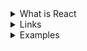 <details>
  <summary>What is React</summary>
  
  - React is a JavaScript Library known for front-end development (or user interface).
  - It is popular due to its component-based architecture, Single Page Applications (SPAs), and Virtual DOM for building web applications that are fast, efficient, and scalable.

 

  
</details>
 <details>
    <summary>Links</summary>
    
  - [Geeks](https://www.geeksforgeeks.org/react/)
  - [Scimba](https://scrimba.com/learn-react-c0e/~04xn)
  - [React DEV](https://react.dev/learn)
    
  </details>
  <details>
    <summary>Examples</summary>

  - Image Example

    ```
    import { createElement } from "react"
    import { createRoot } from "react-dom/client"
    const root = createRoot(document.getElementById("root"))
    root.render(
        <main>
            <img src="react-logo.png" />
            <h1>This is another element</h1>
        </main>
    )
    ```
  
  - s
  - Basic Example

   ```
      import {createRoot} from "react-dom/client"
      const root = createRoot(document.getElementById("root"))
      root.render(
      <h1>Hello from React!</h1>
      )
   ```
  - Example 1

   ```
    import { createRoot } from "react-dom/client"
    const root = createRoot(document.getElementById("root"))
    
    root.render(
      <main>
          <img src="react-logo.png" width="40px" alt="React logo" />
          <h1>Fun facts about React!</h1>
          <ul>
              <li>Was first release in 2013</li>
              <li>Was originally created by Jordan Walke</li>
              <li>Has well over 200K stars on GitHub</li>
              <li>Is maintained by Meta</li>
              <li>Powers thousands of enterprise apps, including mobile apps</li>
          </ul>
      </main>
    )

   ```
 - Example  - Component

    ```
      import { createRoot } from "react-dom/client"
      const root = createRoot(document.getElementById("root"))
      
      root.render(
      <TemporaryName />
      )
      
      function TemporaryName() {
      return (
          <main>
              <img src="react-logo.png" width="40px" alt="React logo" />
              <h1>Fun facts about React!</h1>
              <ul>
                  <li>Was first release in 2013</li>
                  <li>Was originally created by Jordan Walke</li>
                  <li>Has well over 200K stars on GitHub</li>
                  <li>Is maintained by Meta</li>
                  <li>Powers thousands of enterprise apps, including mobile apps</li>
              </ul>
          </main>
      )
      }
   ```
 - Example - Challenge
Part 2: 
- Add a `<header>` element with an `<img />` element with the image of the 
  React logo inside (src="react-logo.png") and make sure to set the 
  width to something more manageable so it doesn't take up the whole screen.
  Also, as always, you should include some alt text on the image.
- Add an `<h1>` with some text describing the page. (E.g. "Reasons
  I'm excited to learn React"). Place it above the ordered list, then wrap
  the `<h1>` and `<ol>` inside a `<main>` element to keep our semantic
  structure flowing well.
- Add a `<footer>` after the list that says: 
    "© 20xx <last name here> development. All rights reserved."
 */

  ```
    import { createRoot } from "react-dom/client"
    const root = createRoot(document.getElementById("root"))
    
    function Page() {
        return (
            <div>
                <header>
                    <img src="react-logo.png" width="40px" alt="React logo" />
                </header>
                <main>
                    <h1>Reason I am excited to learn React</h1>
                    <ol>
                        <li>React is a popular library, so I will be able to fit in with all the coolest devs out there! 😎</li>
                        <li>I am more likely to get a job as a front end developer if I know React</li>
                    </ol>
                </main>
                <footer>
                    <small>© 2024 Ziroll development. All rights reserved.</small>
                </footer>
            </div>
        )
    }

  ```
 - s
 - Example - challenge components

   ```
      /** Mini Challenge:
      * 
      * Move the `header` element from the Page component into 
      * its own component called "Header"
      * 
      * Then render an instance of the Header component inside
      * the Page component where the `header` used to be.
      */

     import { createRoot } from "react-dom/client"
     const root = createRoot(document.getElementById("root"))
     root.render(
     <Page/>
     )
  
     functino Header(){
     return(
      <header>   <img src="react-logo.png" width="40px" alt="React logo" /></header>
     )
     }
  
  
     /** Challenge: 
     * Move the `main` element into its own component called "MainContent" 
     * and render that component inside the Page component.
     * 
     * Do the same with the `footer` element, moving it into a new
     * component called "Footer"
      */
  
       functino MainComponent(){
          <main>
              <h1>Reason I am excited to learn React</h1>
              <ol>
                  <li>React is a popular library, so I will be able to fit in with all the coolest devs out there! 😎</li>
                  <li>I am more likely to get a job as a front end developer if I know React</li>
              </ol>
          </main>
       }
  
     function Footer(){
      <footer>
          <small>© 2024 Ziroll development. All rights reserved.</small>
      </footer>
     }

     function Page(){
     <Header/>
     <MainComponent/>
     <Footer/>
     }
   
   ```

    
    
  
    
  </details>
